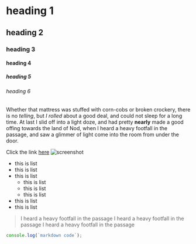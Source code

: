 # heading 1

## heading 2

### heading 3

#### heading 4

##### heading 5

###### heading 6

Whether that mattress was stuffed with corn-cobs or broken crockery, there is no _telling_, but _I rolled_ about a good deal, and could not sleep for a long time. At last I slid off into a light doze, and had pretty **nearly** made a good offing towards the land of Nod, when I heard a heavy footfall in the passage, and saw a glimmer of light come into the room from under the door.

Click the link [here]("https://example.com")
![screenshot]("https://example.com")

- this is list
- this is list
- this is list
  - this is list
  - this is list
  - this is list
- this is list
- this is list

> I heard a heavy footfall in the passage
> I heard a heavy footfall in the passage
> I heard a heavy footfall in the passage

```javascript
console.log(`markdown code`);
```

<!-- markdown comment -->

